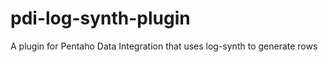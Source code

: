 pdi-log-synth-plugin
====================

A plugin for Pentaho Data Integration that uses log-synth to generate rows
